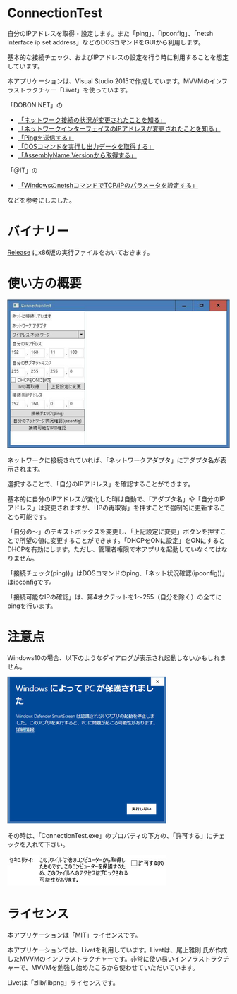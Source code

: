 # ConnectionTest

自分のIPアドレスを取得・設定します。また「ping」、「ipconfig」、「netsh interface ip set address」などのDOSコマンドをGUIから利用します。

基本的な接続チェック、およびIPアドレスの設定を行う時に利用することを想定しています。

本アプリケーションは、Visual Studio 2015で作成しています。MVVMのインフラストラクチャー「Livet」を使っています。

「DOBON.NET」の

* [「ネットワーク接続の状況が変更されたことを知る」](https://dobon.net/vb/dotnet/internet/detectinternetconnect.html#changed)
* [「ネットワークインターフェイスのIPアドレスが変更されたことを知る」](https://dobon.net/vb/dotnet/internet/networkaddresschanged.html)
* [「Pingを送信する」](https://dobon.net/vb/dotnet/internet/ping.html)
* [「DOSコマンドを実行し出力データを取得する」](https://dobon.net/vb/dotnet/process/standardoutput.html)
* [「AssemblyName.Versionから取得する」](https://dobon.net/vb/dotnet/file/myversioninfo.html#section4)

「＠IT」の

* [「WindowsのnetshコマンドでTCP/IPのパラメータを設定する」](http://www.atmarkit.co.jp/ait/articles/1002/05/news097.html)

などを参考にしました。

# バイナリー

[Release](https://github.com/WAKU-TAKE-A/ConnectionTest/releases) にx86版の実行ファイルをおいておきます。

# 使い方の概要

![ConnectionTest001.jpg](https://raw.githubusercontent.com/WAKU-TAKE-A/ConnectionTest/master/img/ConnectionTest001.jpg)

ネットワークに接続されていれば、「ネットワークアダプタ」にアダプタ名が表示されます。

選択することで、「自分のIPアドレス」を確認することができます。

基本的に自分のIPアドレスが変化した時は自動で、「アダプタ名」や「自分のIPアドレス」は変更されますが、「IPの再取得」を押すことで強制的に更新することも可能です。

「自分の～」のテキストボックスを変更し、「上記設定に変更」ボタンを押すことで所望の値に変更することができます。「DHCPをONに設定」をONにするとDHCPを有効にします。ただし、管理者権限で本アプリを起動していなくてはなりません。

「接続チェック(ping))」はDOSコマンドのping、「ネット状況確認(ipconfig))」はipconfigです。

「接続可能なIPの確認」は、第4オクテットを1～255（自分を除く）の全てにpingを行います。

# 注意点

Windows10の場合、以下のようなダイアログが表示され起動しないかもしれません。

![ConnectionTest001.jpg](https://raw.githubusercontent.com/WAKU-TAKE-A/ConnectionTest/master/img/dialog001.jpg)

その時は、「ConnectionTest.exe」のプロバティの下方の、「許可する」にチェックを入れて下さい。

![ConnectionTest001.jpg](https://raw.githubusercontent.com/WAKU-TAKE-A/ConnectionTest/master/img/dialog002.jpg)

# ライセンス

本アプリケーションは「MIT」ライセンスです。

本アプリケーションでは、Livetを利用しています。Livetは、尾上雅則 氏が作成したMVVMのインフラストラクチャーです。非常に使い易いインフラストラクチャーで、MVVMを勉強し始めたころから使わせていただいています。

Livetは「zlib/libpng」ライセンスです。
